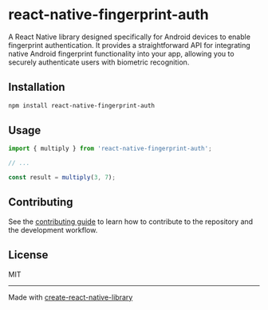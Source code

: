 # react-native-fingerprint-auth

A React Native library designed specifically for Android devices to enable fingerprint authentication. It provides a straightforward API for integrating native Android fingerprint functionality into your app, allowing you to securely authenticate users with biometric recognition.

## Installation

```sh
npm install react-native-fingerprint-auth
```

## Usage

```js
import { multiply } from 'react-native-fingerprint-auth';

// ...

const result = multiply(3, 7);
```

## Contributing

See the [contributing guide](CONTRIBUTING.md) to learn how to contribute to the repository and the development workflow.

## License

MIT

---

Made with [create-react-native-library](https://github.com/callstack/react-native-builder-bob)
